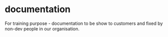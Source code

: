 # documentation
For training purpose - documentation to be show to customers and fixed by non-dev people in our organisation.
